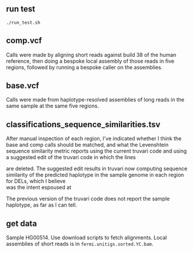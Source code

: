 ## run test

```
./run_test.sh
```

## comp.vcf 
Calls were made by aligning short reads against build 38 of the human reference, then 
doing a bespoke local assembly of 
those reads in five regions, followed by running a bespoke caller on the assemblies. 

## base.vcf 
Calls were made from haplotype-resolved assemblies of long reads in the same sample at the same five regions. 

## classifications_sequence_similarities.tsv

After manual inspection of each region, I've indicated whether I think the base and comp calls should be matched, 
and what the Levenshtein sequence similarity metric reports using the current truvari code 
and using a suggested edit of the truvari code in which the lines 

are deleted. The suggested edit results in truvari now computing sequence similarity of the 
predicted haplotype in the sample genome in each region for DELs, which I believe  
was the intent espoused at 

The previous version of the truvari code does not report the sample haplotype, as far as I can tell. 

## get data 

Sample HG00514. Use download scripts to fetch alignments. Local assemblies of short reads is 
in `fermi.unitigs.sorted.YC.bam`.




